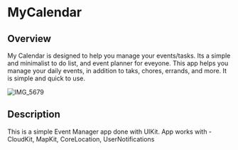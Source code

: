 # MyCalendar

## Overview

My Calendar is designed to help you manage your events/tasks. Its a simple and minimalist to do list, and event planner for eveyone. This app helps you manage your daily events, in addition to taks, chores, errands, and more. It is simple and quick to use. 

![IMG_5679](https://user-images.githubusercontent.com/77309020/152410953-75cc9652-10e3-4fb7-8d8f-93f779d3b40d.PNG)

## Description

This is a simple Event Manager app done with UIKit.
App works with - CloudKit, MapKit, CoreLocation, UserNotifications
